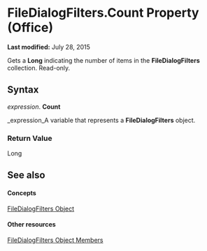 
# FileDialogFilters.Count Property (Office)

 **Last modified:** July 28, 2015

Gets a  **Long** indicating the number of items in the **FileDialogFilters** collection. Read-only.

## Syntax

 _expression_. **Count**

 _expression_A variable that represents a  **FileDialogFilters** object.


### Return Value

Long


## See also


#### Concepts


 [FileDialogFilters Object](a74663cf-ad63-e41a-8d5e-e51e8a20c173.md)
#### Other resources


 [FileDialogFilters Object Members](badd8f49-3f59-837f-ed20-a4a849910d4c.md)
